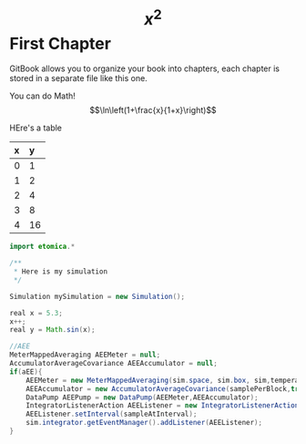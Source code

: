 # $$x^2$$ First Chapter

GitBook allows you to organize your book into chapters, each chapter is stored in a separate file like this one.

You can do Math!  $$\ln\left(1+\frac{x}{1+x}\right)$$

HEre's a table

| x | y |
| :--- | :--- |
| 0 | 1 |
| 1 | 2 |
| 2 | 4 |
| 3 | 8 |
| 4 | 16 |

```java
import etomica.*

/**
 * Here is my simulation
 */

Simulation mySimulation = new Simulation();

real x = 5.3;
x++;
real y = Math.sin(x);

//AEE 
MeterMappedAveraging AEEMeter = null;
AccumulatorAverageCovariance AEEAccumulator = null;
if(aEE){
    AEEMeter = new MeterMappedAveraging(sim.space, sim.box, sim,temperature,interactionS,dipoleMagnitude,sim.potentialMaster);
    AEEAccumulator = new AccumulatorAverageCovariance(samplePerBlock,true);
    DataPump AEEPump = new DataPump(AEEMeter,AEEAccumulator);
    IntegratorListenerAction AEEListener = new IntegratorListenerAction(AEEPump);
    AEEListener.setInterval(sampleAtInterval);
    sim.integrator.getEventManager().addListener(AEEListener);
}
```



